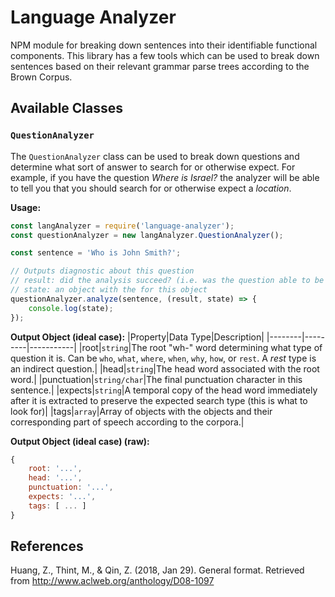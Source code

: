 # Language Analyzer
NPM module for breaking down sentences into their identifiable functional components. This library has a few tools which can be used to break down sentences based on their relevant grammar parse trees according to the Brown Corpus.

## Available Classes
### `QuestionAnalyzer`
The `QuestionAnalyzer` class can be used to break down questions and determine what sort of answer to search for or otherwise expect. For example, if you have the question *Where is Israel?* the analyzer will be able to tell you that you should search for or otherwise expect a *location*.

**Usage:**
```js
const langAnalyzer = require('language-analyzer');
const questionAnalyzer = new langAnalyzer.QuestionAnalyzer();

const sentence = 'Who is John Smith?';

// Outputs diagnostic about this question
// result: did the analysis succeed? (i.e. was the question able to be analyzed fully)
// state: an object with the for this object
questionAnalyzer.analyze(sentence, (result, state) => {
    console.log(state);
});
```

**Output Object (ideal case):**
|Property|Data Type|Description|
|--------|---------|-----------|
|root|`string`|The root "wh-" word determining what type of question it is. Can be `who`, `what`, `where`, `when`, `why`, `how`, or `rest`. A *rest* type is an indirect question.|
|head|`string`|The head word associated with the root word.|
|punctuation|`string/char`|The final punctuation character in this sentence.|
|expects|`string`|A temporal copy of the head word immediately after it is extracted to preserve the expected search type (this is what to look for)|
|tags|`array`|Array of objects with the objects and their corresponding part of speech according to the corpora.|

**Output Object (ideal case) (raw):**
```js
{
    root: '...',
    head: '...',
    punctuation: '...',
    expects: '...',
    tags: [ ... ]
}
```

## References
Huang, Z., Thint, M., & Qin, Z. (2018, Jan 29). General format. Retrieved from http://www.aclweb.org/anthology/D08-1097